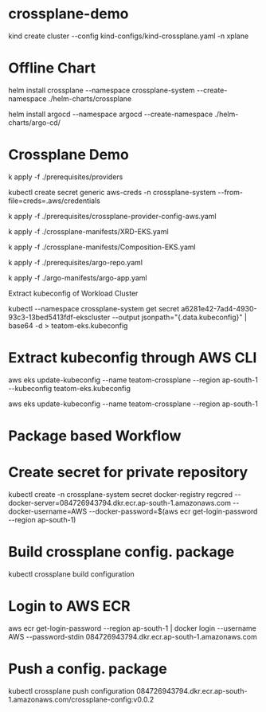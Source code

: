 # crossplane-demo

kind create cluster --config kind-configs/kind-crossplane.yaml -n xplane

# Offline Chart
helm install crossplane --namespace crossplane-system --create-namespace ./helm-charts/crossplane

helm install argocd --namespace argocd --create-namespace ./helm-charts/argo-cd/

# Crossplane Demo

k apply -f ./prerequisites/providers

kubectl create secret generic aws-creds -n crossplane-system --from-file=creds=.aws/credentials

k apply -f ./prerequisites/crossplane-provider-config-aws.yaml

k apply -f ./crossplane-manifests/XRD-EKS.yaml

k apply -f ./crossplane-manifests/Composition-EKS.yaml

k apply -f ./prerequisites/argo-repo.yaml

k apply -f ./argo-manifests/argo-app.yaml



Extract kubeconfig of Workload Cluster

kubectl --namespace crossplane-system     get secret a6281e42-7ad4-4930-93c3-13bed5413fdf-ekscluster   --output jsonpath="{.data.kubeconfig}"     | base64 -d > teatom-eks.kubeconfig

# Extract kubeconfig through AWS CLI
aws eks update-kubeconfig --name teatom-crossplane --region ap-south-1 --kubeconfig teatom-eks.kubeconfig

aws eks update-kubeconfig --name teatom-crossplane --region ap-south-1



# Package based Workflow

# Create secret for private repository
kubectl create -n crossplane-system secret docker-registry regcred --docker-server=084726943794.dkr.ecr.ap-south-1.amazonaws.com --docker-username=AWS   --docker-password=$(aws ecr get-login-password --region ap-south-1)

# Build crossplane config. package
kubectl crossplane build configuration

# Login to AWS ECR
aws ecr get-login-password --region ap-south-1 | docker login --username AWS --password-stdin 084726943794.dkr.ecr.ap-south-1.amazonaws.com

# Push a config. package
kubectl crossplane push configuration 084726943794.dkr.ecr.ap-south-1.amazonaws.com/crossplane-config:v0.0.2